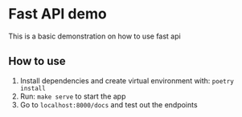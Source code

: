 # Fast API demo
This is a basic demonstration on how to use fast api

## How to use
1. Install dependencies and create virtual environment with: ```poetry install```
2. Run: ```make serve``` to start the app
3. Go to ```localhost:8000/docs``` and test out the endpoints
